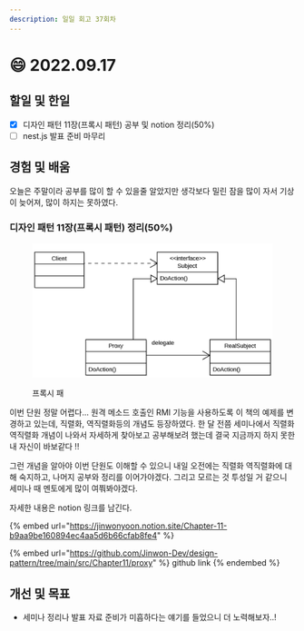 ```yaml
---
description: 일일 회고 37회차
---
```


# 😄 2022.09.17

## 할일 및 한일

* [x] 디자인 패턴 11장(프록시 패턴) 공부 및 notion 정리(50%)
* [ ] nest.js 발표 준비 마무리&#x20;

## 경험 및 배움

오늘은 주말이라 공부를 많이 할 수 있을줄 알았지만 생각보다 밀린 잠을 많이 자서 기상이 늦어져, 많이 하지는 못하였다.

### 디자인 패턴 11장(프록시 패턴) 정리(50%)

<figure><img src="../.gitbook/assets/image (1).png" alt=""><figcaption><p>프록시 패</p></figcaption></figure>

이번 단원 정말 어렵다... 원격 메소드 호출인 RMI 기능을 사용하도록 이 책의 예제를 변경하고 있는데, 직렬화, 역직렬화등의 개념도 등장하였다. 한 달 전쯤 세미나에서 직렬화 역직렬화 개념이 나와서 자세하게 찾아보고 공부해보려 했는데 결국 지금까지 하지 못한 내 자신이 바보같다 !!

그런 개념을 알아야 이번 단원도 이해할 수 있으니 내일 오전에는 직렬화 역직렬화에 대해 숙지하고, 나머지 공부와 정리를 이어가야겠다. 그리고 모르는 것 투성일 거 같으니 세미나 때 멘토에게 많이 여쭤봐야겠다.

자세한 내용은 notion 링크를 남긴다.

{% embed url="https://jinwonyoon.notion.site/Chapter-11-b9aa9be160894ec4aa5d6b66cfab8fe4" %}

{% embed url="https://github.com/Jinwon-Dev/design-pattern/tree/main/src/Chapter11/proxy" %}
github link
{% endembed %}

## 개선 및 목표

* 세미나 정리나 발표 자료 준비가 미흡하다는 얘기를 들었으니 더 노력해보자..!
